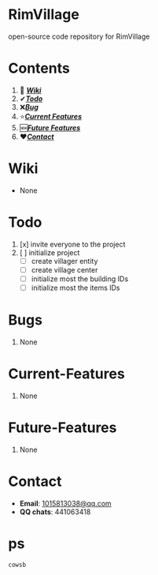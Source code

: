 # RimVillage
open-source code repository for RimVillage

# Contents
1. 📕 [***Wiki***](#Wiki)
2. ✔[***Todo***](#Todo)
3. ❌[***Bug***](#Bug)
4. ⭐[***Current Features***](#Current-Features)
5. 🆕[***Future Features***](#Future-Features)
6. ❤[***Contact***](#Contact)

# Wiki
- None

# Todo
1. [x] invite everyone to the project
2. [ ] initialize project
    - [ ] create villager entity
    - [ ] create village center
    - [ ] initialize most the building IDs
    - [ ] initialize most the items IDs

# Bugs
1. None

# Current-Features
1. None

# Future-Features
1. None

# Contact
- **Email**: 1015813038@qq.com
- **QQ chats**: 441063418









































# ps
    cowsb
